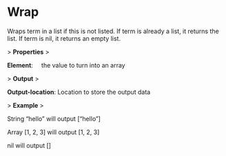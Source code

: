 # Wrap

Wraps term in a list if this is not listed. If term is already a list, it returns the list. If term is nil, it returns an empty list.

&gt; **Properties**
&gt; 

**Element**:     the value to turn into an array

&gt; **Output**
&gt; 

**Output-location**: Location to store the output data

&gt; **Example**
&gt; 

String “hello” will output [“hello”]

Array [1, 2, 3] will output [1, 2, 3]

nil will output []